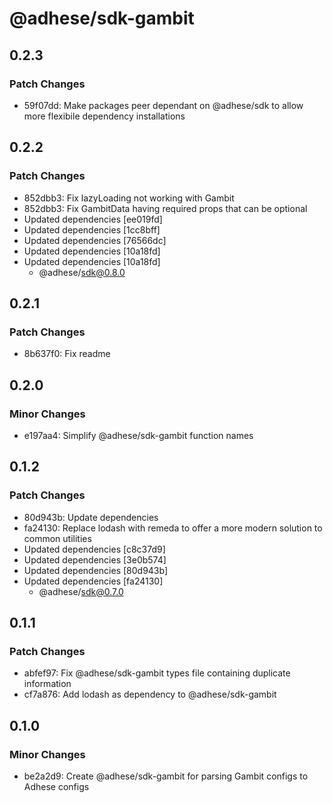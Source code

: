 # @adhese/sdk-gambit

## 0.2.3

### Patch Changes

- 59f07dd: Make packages peer dependant on @adhese/sdk to allow more flexibile dependency installations

## 0.2.2

### Patch Changes

- 852dbb3: Fix lazyLoading not working with Gambit
- 852dbb3: Fix GambitData having required props that can be optional
- Updated dependencies [ee019fd]
- Updated dependencies [1cc8bff]
- Updated dependencies [76566dc]
- Updated dependencies [10a18fd]
- Updated dependencies [10a18fd]
  - @adhese/sdk@0.8.0

## 0.2.1

### Patch Changes

- 8b637f0: Fix readme

## 0.2.0

### Minor Changes

- e197aa4: Simplify @adhese/sdk-gambit function names

## 0.1.2

### Patch Changes

- 80d943b: Update dependencies
- fa24130: Replace lodash with remeda to offer a more modern solution to common utilities
- Updated dependencies [c8c37d9]
- Updated dependencies [3e0b574]
- Updated dependencies [80d943b]
- Updated dependencies [fa24130]
  - @adhese/sdk@0.7.0

## 0.1.1

### Patch Changes

- abfef97: Fix @adhese/sdk-gambit types file containing duplicate information
- cf7a876: Add lodash as dependency to @adhese/sdk-gambit

## 0.1.0

### Minor Changes

- be2a2d9: Create @adhese/sdk-gambit for parsing Gambit configs to Adhese configs
